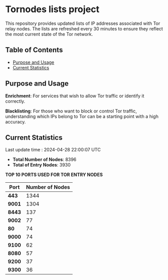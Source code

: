 # Tornodes lists project

This repository provides updated lists of IP addresses associated with Tor relay nodes. The lists are refreshed every 30 minutes to ensure they reflect the most current state of the Tor network.

## Table of Contents

- [Purpose and Usage](#purpose-and-usage)
- [Current Statistics](#current-statistics)


## Purpose and Usage

**Enrichment**: For services that wish to allow Tor traffic or identify it correctly.

**Blacklisting**: For those who want to block or control Tor traffic, understanding which IPs belong to Tor can be a starting point with a high accuracy.

## Current Statistics

Last update time : 2024-04-28 22:00:07 UTC

- **Total Number of Nodes**: 8396
- **Total of Entry Nodes**: 3930

**TOP 10 PORTS USED FOR TOR ENTRY NODES**

| **Port** | **Number of Nodes** |
|------|-----------------|
| **443**   | 1344  |
| **9001**   | 1304  |
| **8443**   | 137  |
| **9002**   | 77  |
| **80**   | 74  |
| **9000**   | 74  |
| **9100**   | 62  |
| **8080**   | 57  |
| **9200**   | 37  |
| **9300**   | 36  |

